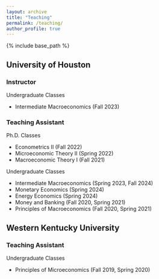 ```yaml
---
layout: archive
title: "Teaching"
permalink: /teaching/
author_profile: true
---
```


{% include base_path %}

University of Houston
--

### Instructor

Undergraduate Classes
- Intermediate Macroeconomics (Fall 2023)

### Teaching Assistant

Ph.D. Classes
- Econometrics II (Fall 2022)
- Microeconomic Theory II (Spring 2022)
- Macroeconomic Theory I (Fall 2021)

Undergraduate Classes
- Intermediate Macroeconomics (Spring 2023, Fall 2024)
- Monetary Economics (Spring 2024)
- Energy Economics (Spring 2024)
- Money and Banking (Fall 2020, Spring 2021)
- Principles of Macroeconomics (Fall 2020, Spring 2021)

Western Kentucky University
--

### Teaching Assistant

Undergraduate Classes
- Principles of Microeconomics (Fall 2019, Spring 2020)
